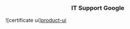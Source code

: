 <p align="center">
  <h3 align="center">IT Support Google</h3>
</p>

![certificate ui][product-ui](https://example.com)
